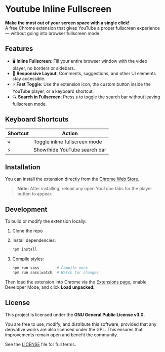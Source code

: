 # Youtube Inline Fullscreen

**Make the most out of your screen space with a single click!**  
A free Chrome extension that gives YouTube a proper fullscreen experience — without going into browser fullscreen mode.

## Features

- 🖥️ **Inline Fullscreen**: Fill your entire browser window with the video player, no borders or sidebars.
- 🎯 **Responsive Layout**: Comments, suggestions, and other UI elements stay accessible.
- ⚡ **Fast Toggle**: Use the extension icon, the custom button inside the YouTube player, or a keyboard shortcut.
- 🔍 **Search in Fullscreen**: Press `s` to toggle the search bar without leaving fullscreen mode.

## Keyboard Shortcuts

| Shortcut | Action                          |
|----------|---------------------------------|
| `w`      | Toggle inline fullscreen mode   |
| `s`      | Show/hide YouTube search bar    |

## Installation

You can install the extension directly from the [Chrome Web Store](https://chrome.google.com/webstore/detail/youtube-inline-fullscreen/).

> **Note**: After installing, reload any open YouTube tabs for the player button to appear.

## Development

To build or modify the extension locally:

1. Clone the repo  
2. Install dependencies:

    ```bash
    npm install
    ```

3. Compile styles:

    ```bash
    npm run sass        # Compile once
    npm run sass:watch  # Watch for changes
    ```

Then load the extension into Chrome via the [Extensions page](chrome://extensions), enable Developer Mode, and click **Load unpacked**.

## License

This project is licensed under the **GNU General Public License v3.0**.

You are free to use, modify, and distribute this software, provided that any derivative works are also licensed under the GPL. This ensures that improvements remain open and benefit the community.

See the [LICENSE](LICENSE) file for full terms.